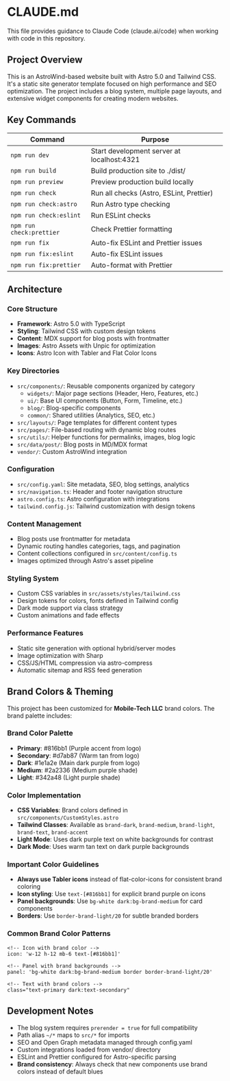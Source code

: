 # CLAUDE.md

This file provides guidance to Claude Code (claude.ai/code) when working with code in this repository.

## Project Overview

This is an AstroWind-based website built with Astro 5.0 and Tailwind CSS. It's a static site generator template focused on high performance and SEO optimization. The project includes a blog system, multiple page layouts, and extensive widget components for creating modern websites.

## Key Commands

| Command | Purpose |
|---------|---------|
| `npm run dev` | Start development server at localhost:4321 |
| `npm run build` | Build production site to ./dist/ |
| `npm run preview` | Preview production build locally |
| `npm run check` | Run all checks (Astro, ESLint, Prettier) |
| `npm run check:astro` | Run Astro type checking |
| `npm run check:eslint` | Run ESLint checks |
| `npm run check:prettier` | Check Prettier formatting |
| `npm run fix` | Auto-fix ESLint and Prettier issues |
| `npm run fix:eslint` | Auto-fix ESLint issues |
| `npm run fix:prettier` | Auto-format with Prettier |

## Architecture

### Core Structure
- **Framework**: Astro 5.0 with TypeScript
- **Styling**: Tailwind CSS with custom design tokens
- **Content**: MDX support for blog posts with frontmatter
- **Images**: Astro Assets with Unpic for optimization
- **Icons**: Astro Icon with Tabler and Flat Color Icons

### Key Directories
- `src/components/`: Reusable components organized by category
  - `widgets/`: Major page sections (Header, Hero, Features, etc.)
  - `ui/`: Base UI components (Button, Form, Timeline, etc.)
  - `blog/`: Blog-specific components
  - `common/`: Shared utilities (Analytics, SEO, etc.)
- `src/layouts/`: Page templates for different content types
- `src/pages/`: File-based routing with dynamic blog routes
- `src/utils/`: Helper functions for permalinks, images, blog logic
- `src/data/post/`: Blog posts in MD/MDX format
- `vendor/`: Custom AstroWind integration

### Configuration
- `src/config.yaml`: Site metadata, SEO, blog settings, analytics
- `src/navigation.ts`: Header and footer navigation structure
- `astro.config.ts`: Astro configuration with integrations
- `tailwind.config.js`: Tailwind customization with design tokens

### Content Management
- Blog posts use frontmatter for metadata
- Dynamic routing handles categories, tags, and pagination
- Content collections configured in `src/content/config.ts`
- Images optimized through Astro's asset pipeline

### Styling System
- Custom CSS variables in `src/assets/styles/tailwind.css`
- Design tokens for colors, fonts defined in Tailwind config
- Dark mode support via class strategy
- Custom animations and fade effects

### Performance Features
- Static site generation with optional hybrid/server modes
- Image optimization with Sharp
- CSS/JS/HTML compression via astro-compress
- Automatic sitemap and RSS feed generation

## Brand Colors & Theming

This project has been customized for **Mobile-Tech LLC** brand colors. The brand palette includes:

### Brand Color Palette
- **Primary**: #816bb1 (Purple accent from logo)
- **Secondary**: #d7ab87 (Warm tan from logo)
- **Dark**: #1e1a2e (Main dark purple from logo)
- **Medium**: #2a2336 (Medium purple shade)
- **Light**: #342a48 (Light purple shade)

### Color Implementation
- **CSS Variables**: Brand colors defined in `src/components/CustomStyles.astro`
- **Tailwind Classes**: Available as `brand-dark`, `brand-medium`, `brand-light`, `brand-text`, `brand-accent`
- **Light Mode**: Uses dark purple text on white backgrounds for contrast
- **Dark Mode**: Uses warm tan text on dark purple backgrounds

### Important Color Guidelines
- **Always use Tabler icons** instead of flat-color-icons for consistent brand coloring
- **Icon styling**: Use `text-[#816bb1]` for explicit brand purple on icons
- **Panel backgrounds**: Use `bg-white dark:bg-brand-medium` for card components
- **Borders**: Use `border-brand-light/20` for subtle branded borders

### Common Brand Color Patterns
```astro
<!-- Icon with brand color -->
icon: 'w-12 h-12 mb-6 text-[#816bb1]'

<!-- Panel with brand backgrounds -->
panel: 'bg-white dark:bg-brand-medium border border-brand-light/20'

<!-- Text with brand colors -->
class="text-primary dark:text-secondary"
```

## Development Notes

- The blog system requires `prerender = true` for full compatibility
- Path alias `~/*` maps to `src/*` for imports
- SEO and Open Graph metadata managed through config.yaml
- Custom integrations loaded from vendor/ directory
- ESLint and Prettier configured for Astro-specific parsing
- **Brand consistency**: Always check that new components use brand colors instead of default blues